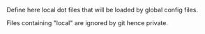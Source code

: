 Define here local dot files that will be loaded by global config files.

Files containing "local" are ignored by git hence private.
